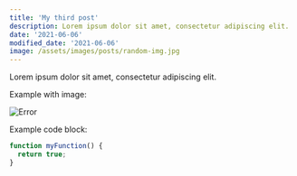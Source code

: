 ```yaml
---
title: 'My third post'
description: Lorem ipsum dolor sit amet, consectetur adipiscing elit.
date: '2021-06-06'
modified_date: '2021-06-06'
image: /assets/images/posts/random-img.jpg
---
```


Lorem ipsum dolor sit amet, consectetur adipiscing elit.

Example with image:

![Error](@@baseUrl@@/assets/images/posts/error.png)

Example code block:

```js
function myFunction() {
  return true;
}
```
